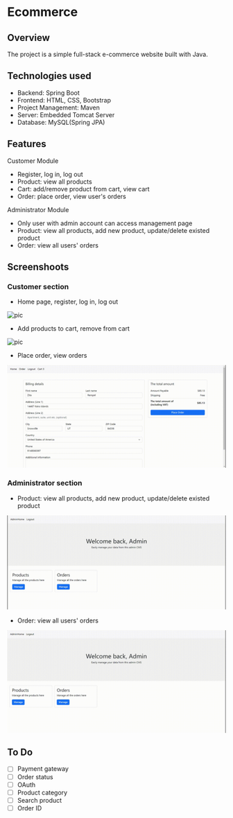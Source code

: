 # Ecommerce
## Overview
The project is a simple full-stack e-commerce website built with Java.

## Technologies used
* Backend: Spring Boot
* Frontend: HTML, CSS, Bootstrap
* Project Management: Maven
* Server: Embedded Tomcat Server
* Database: MySQL(Spring JPA)

## Features
Customer Module
* Register, log in, log out
* Product: view all products
* Cart: add/remove product from cart, view cart
* Order: place order, view user's orders

Administrator Module
* Only user with admin account can access management page
* Product: view all products, add new product, update/delete existed product
* Order: view all users' orders

## Screenshoots
### Customer section
* Home page, register, log in, log out

![pic](/screenshots/home_regis_login_logout.gif)

* Add products to cart, remove from cart

![pic](/screenshots/cart.gif)
* Place order, view orders

![pic](/screenshots/order.gif)
### Administrator section
* Product: view all products, add new product, update/delete existed product

![pic](/screenshots/admin_product.gif)
* Order: view all users' orders

![pic](/screenshots/admin_order.gif)

## To Do 
- [ ] Payment gateway
- [ ] Order status
- [ ] OAuth
- [ ] Product category
- [ ] Search product
- [ ] Order ID
